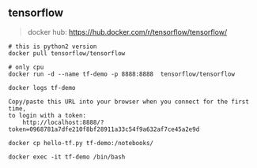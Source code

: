 ## tensorflow

> docker hub: https://hub.docker.com/r/tensorflow/tensorflow/

```
# this is python2 version
docker pull tensorflow/tensorflow

# only cpu
docker run -d --name tf-demo -p 8888:8888  tensorflow/tensorflow

docker logs tf-demo

Copy/paste this URL into your browser when you connect for the first time,
to login with a token:
	http://localhost:8888/?token=0968781a7dfe210f8bf28911a33c54f9a632af7ce45a2e9d

docker cp hello-tf.py tf-demo:/notebooks/

docker exec -it tf-demo /bin/bash
```

